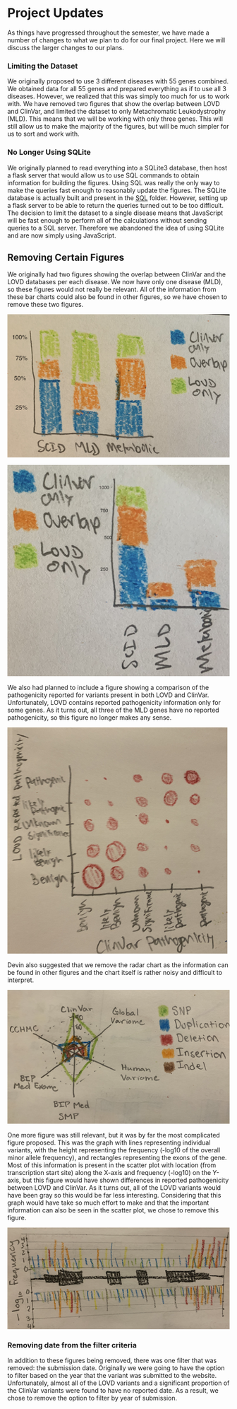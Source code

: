 # Project Updates

As things have progressed throughout the semester, we have made a number of changes
to what we plan to do for our final project. Here we will discuss the larger changes
to our plans.

### Limiting the Dataset
We originally proposed to use 3 different diseases with 55 genes combined. We
obtained data for all 55 genes and prepared everything as if to use all 3 diseases.
However, we realized that this was simply too much for us to work with. We have
removed two figures that show the overlap between LOVD and ClinVar, and limited
the dataset to only Metachromatic Leukodystrophy (MLD). This means that we will
be working with only three genes. This will still allow us to make the majority
of the figures, but will be much simpler for us to sort and work with.

### No Longer Using SQLite
We originally planned to read everything into a SQLite3 database, then host a flask
server that would allow us to use SQL commands to obtain information for building the
figures. Using SQL was really the only way to make the queries fast enough to
reasonably update the figures. The SQLite database is actually built and present in
the [SQL](../SQL) folder. However, setting up a flask server to be able to return the
queries turned out to be too difficult. The decision to limit the dataset to a single
disease means that JavaScript will be fast enough to perform all of the calculations
without sending queries to a SQL server. Therefore we abandoned the idea of using
SQLite and are now simply using JavaScript.

## Removing Certain Figures
We originally had two figures showing the overlap between ClinVar and the LOVD
databases per each disease. We now have only one disease (MLD), so these figures
would not really be relevant. All of the information from these bar charts could
also be found in other figures, so we have chosen to remove these two figures.

![image1.png](../../images/image1.png)

![image2.png](../../images/image2.png)

We also had planned to include a figure showing a comparison of the pathogenicity
reported for variants present in both LOVD and ClinVar. Unfortunately, LOVD contains
reported pathogenicity information only for some genes. As it turns out, all three
of the MLD genes have no reported pathogenicity, so this figure no longer makes any
sense.

![image13.png](../../images/image13.png)

Devin also suggested that we remove the radar chart as the information can be found
in other figures and the chart itself is rather noisy and difficult to interpret.

![image11.png](../../images/image11.png)

One more figure was still relevant, but it was by far the most complicated figure
proposed. This was the graph with lines representing individual variants, with the
height representing the frequency (-log10 of the overall minor allele frequency),
and rectangles representing the exons of the gene. Most of this information is present
in the scatter plot with location (from transcription start site) along the X-axis
and frequency (-log10) on the Y-axis, but this figure would have shown differences
in reported pathogenicity between LOVD and ClinVar. As it turns out, all of the LOVD
variants would have been gray so this would be far less interesting. Considering that
this graph would have take so much effort to make and that the important information
can also be seen in the scatter plot, we chose to remove this figure.

![image9.png](../../images/image9.png)

### Removing date from the filter criteria

In addition to these figures being removed, there was one filter that was removed:
the submission date. Originally we were going to have the option to filter based on
the year that the variant was submitted to the website. Unfortunately, almost all
of the LOVD variants and a significant proportion of the ClinVar variants were found
to have no reported date. As a result, we chose to remove the option to filter by
year of submission.
